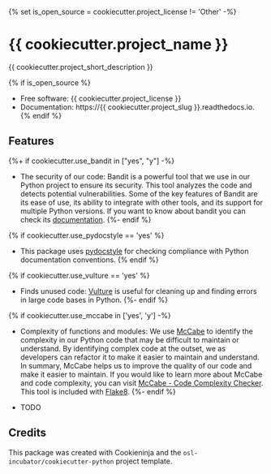 {% set is_open_source = cookiecutter.project_license != 'Other' -%}
# {{ cookiecutter.project_name }}

{{ cookiecutter.project_short_description }}

{% if is_open_source %}
* Free software: {{ cookiecutter.project_license }}
* Documentation: https://{{ cookiecutter.project_slug }}.readthedocs.io.
{% endif %}

## Features

{%+ if cookiecutter.use_bandit in ["yes", "y"] -%}
* The security of our code: Bandit is a powerful tool that we use in our Python
  project to ensure its security. This tool analyzes the code and detects
  potential vulnerabilities. Some of the key features of Bandit are its ease of
  use, its ability to integrate with other tools, and its support for multiple
  Python versions. If you want to know about bandit you can check its
  [documentation](https://bandit.readthedocs.io/en/latest/).
{%- endif %}

{% if cookiecutter.use_pydocstyle == 'yes' %}
* This package uses [pydocstyle](http://www.pydocstyle.org/en/stable/)
  for checking compliance with Python documentation conventions.
{% endif %}

{% if cookiecutter.use_vulture == 'yes' %}
* Finds unused code: [Vulture](https://github.com/jendrikseipp/vulture)
  is useful for cleaning up and finding errors in large code bases in
  Python.
{%- endif %}

{% if cookiecutter.use_mccabe in ['yes', 'y'] -%}
* Complexity of functions and modules: We use
[McCabe](https://github.com/PyCQA/mccabe) to identify the complexity in our
Python code that may be difficult to maintain or understand. By identifying
complex code at the outset, we as developers can refactor it to make it easier
to maintain and understand. In summary, McCabe helps us to improve the quality
of our code and make it easier to maintain. If you would like to learn more
about McCabe and code complexity, you can visit [McCabe - Code Complexity
Checker](https://here-be-pythons.readthedocs.io/en/latest/python/mccabe.html).
This tool is included with [Flake8](https://flake8.pycqa.org/en/latest/).
{%- endif %}

* TODO

## Credits

This package was created with Cookieninja and the `osl-incubator/cookiecutter-python` project template.
